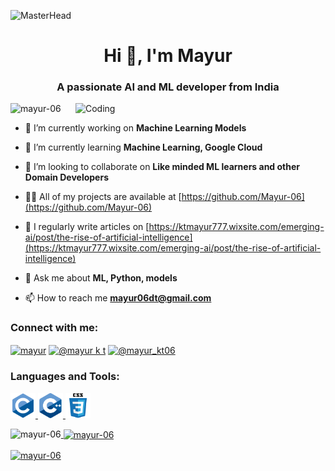 
![MasterHead](https://mir-s3-cdn-cf.behance.net/project_modules/1400/6c0f9b95746151.5e9ecde69599e.gif)

<h1 align="center">Hi 👋, I'm Mayur</h1>
<h3 align="center">A passionate AI and ML developer from India</h3>
<img align= "right" alt="Coding" width="400" src="https://cdn.dribbble.com/users/2131993/screenshots/4948736/thoughtworks-gif_dribbble.gif">


<p align="left"> <img src="https://komarev.com/ghpvc/?username=mayur-06&label=Profile%20views&color=0e75b6&style=flat" alt="mayur-06" /> </p>

<!--<p align="left"> <a href="https://twitter.com/mayur" target="blank"><img src="https://img.shields.io/twitter/follow/mayur?logo=twitter&style=for-the-badge" alt="mayur" /></a> </p>-->

- 🔭 I’m currently working on **Machine Learning Models**

- 🌱 I’m currently learning **Machine Learning, Google Cloud**

- 👯 I’m looking to collaborate on **Like minded ML learners and other Domain Developers**

- 👨‍💻 All of my projects are available at [https://github.com/Mayur-06](https://github.com/Mayur-06)

- 📝 I regularly write articles on [https://ktmayur777.wixsite.com/emerging-ai/post/the-rise-of-artificial-intelligence](https://ktmayur777.wixsite.com/emerging-ai/post/the-rise-of-artificial-intelligence)

- 💬 Ask me about **ML, Python, models**

- 📫 How to reach me **mayur06dt@gmail.com**

<h3 align="left">Connect with me:</h3>
<p align="left">
<a href="https://twitter.com/mayur" target="blank"><img align="center" src="https://raw.githubusercontent.com/rahuldkjain/github-profile-readme-generator/master/src/images/icons/Social/twitter.svg" alt="mayur" height="30" width="40" /></a>
<a href="https://linkedin.com/in/@mayur k t" target="blank"><img align="center" src="https://raw.githubusercontent.com/rahuldkjain/github-profile-readme-generator/master/src/images/icons/Social/linked-in-alt.svg" alt="@mayur k t" height="30" width="40" /></a>
<a href="https://instagram.com/@mayur_kt06" target="blank"><img align="center" src="https://raw.githubusercontent.com/rahuldkjain/github-profile-readme-generator/master/src/images/icons/Social/instagram.svg" alt="@mayur_kt06" height="30" width="40" /></a>
</p>

<h3 align="left">Languages and Tools:</h3>
<p align="left"> <a href="https://www.cprogramming.com/" target="_blank" rel="noreferrer"> <img src="https://raw.githubusercontent.com/devicons/devicon/master/icons/c/c-original.svg" alt="c" width="40" height="40"/> </a> <a href="https://www.w3schools.com/cpp/" target="_blank" rel="noreferrer"> <img src="https://raw.githubusercontent.com/devicons/devicon/master/icons/cplusplus/cplusplus-original.svg" alt="cplusplus" width="40" height="40"/> </a> <a href="https://www.w3schools.com/css/" target="_blank" rel="noreferrer"> <img src="https://raw.githubusercontent.com/devicons/devicon/master/icons/css3/css3-original-wordmark.svg" alt="css3" width="40" height="40"/> </a> <a href="https://www.w3.org/html/" target="_blank" rel="noreferrer"></p>

<p><img align="left" src="https://github-readme-stats.vercel.app/api/top-langs?username=mayur-06&show_icons=true&locale=en&layout=compact" alt="mayur-06" /></p>

<p>&nbsp;<img align="center" src="https://github-readme-stats.vercel.app/api?username=mayur-06&show_icons=true&locale=en" alt="mayur-06" /></p>

<p><img align="center" src="https://github-readme-streak-stats.herokuapp.com/?user=mayur-06&" alt="mayur-06" /></p>
